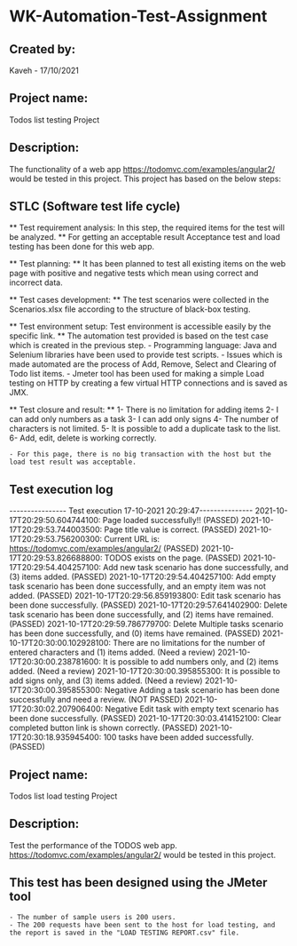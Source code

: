 # WK-Automation-Test-Assignment

## Created by:
Kaveh - 17/10/2021

## Project name: 
Todos list testing Project

## Description: 
The functionality of a web app https://todomvc.com/examples/angular2/ would be tested in this project. This project has based on the below steps:

## STLC (Software test life cycle)
** Test requirement analysis: In this step, the required items for the test will be analyzed. **
	For getting an acceptable result Acceptance test and load testing has been done for this web app.

** Test planning: **
	It has been planned to test all existing items on the web page with positive and negative tests which mean using correct and incorrect data. 

** Test cases development: **
	The test scenarios were collected in the Scenarios.xlsx file according to the structure of black-box testing. 
	
** Test environment setup: Test environment is accessible easily by the specific link. **
	The automation test provided is based on the test case which is created in the previous step.
		- Programming language: Java and Selenium libraries have been used to provide test scripts.
		- Issues which is made automated are the process of Add, Remove, Select and Clearing of Todo list items.
		- Jmeter tool has been used for making a simple Load testing on HTTP by creating a few virtual HTTP connections and is saved as JMX.

** Test closure and result: **
	    1- There is no limitation for adding items
		2- I can add only numbers as a task
		3- I can add only signs
		4- The number of characters is not limited.
		5- It is possible to add a duplicate task to the list.
		6- Add, edit, delete is working correctly.
	
	- For this page, there is no big transaction with the host but the load test result was acceptable.
 
## Test execution log

---------------- Test execution 17-10-2021 20:29:47--------------- 
2021-10-17T20:29:50.604744100: Page loaded successfully!! (PASSED) 
2021-10-17T20:29:53.744003500: Page title value is correct. (PASSED) 
2021-10-17T20:29:53.756200300: Current URL is: https://todomvc.com/examples/angular2/ (PASSED) 
2021-10-17T20:29:53.826688800: TODOS exists on the page. (PASSED) 
2021-10-17T20:29:54.404257100: Add new task scenario has done successfully, and (3) items added. (PASSED) 
2021-10-17T20:29:54.404257100: Add empty task scenario has been done successfully, and an empty item was not added. (PASSED) 
2021-10-17T20:29:56.859193800: Edit task scenario has been done successfully. (PASSED) 
2021-10-17T20:29:57.641402900: Delete task scenario has been done successfully, and (2) items have remained. (PASSED) 
2021-10-17T20:29:59.786779700: Delete Multiple tasks scenario has been done successfully, and (0) items have remained. (PASSED) 
2021-10-17T20:30:00.102928100: There are no limitations for the number of entered characters and (1) items added. (Need a review) 
2021-10-17T20:30:00.238781600: It is possible to add numbers only, and (2) items added. (Need a review) 
2021-10-17T20:30:00.395855300: It is possible to add signs only, and (3) items added. (Need a review) 
2021-10-17T20:30:00.395855300: Negative Adding a task scenario has been done successfully and need a review. (NOT PASSED) 
2021-10-17T20:30:02.207906400: Negative Edit task with empty text scenario has been done successfully. (PASSED) 
2021-10-17T20:30:03.414152100: Clear completed button link is shown correctly. (PASSED) 
2021-10-17T20:30:18.935945400: 100 tasks have been added successfully. (PASSED) 

## Project name: 
Todos list load testing Project

## Description: 
Test the performance of the TODOS web app. https://todomvc.com/examples/angular2/ would be tested in this project.

## This test has been designed using the JMeter tool

	- The number of sample users is 200 users.
	- The 200 requests have been sent to the host for load testing, and the report is saved in the "LOAD TESTING REPORT.csv" file.
